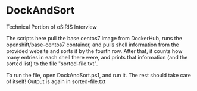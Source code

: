 # DockAndSort
Technical Portion of oSiRIS Interview

The scripts here pull the base centos7 image from DockerHub, runs the openshift/base-centos7 container, and pulls shell information from
the provided website and sorts it by the fourth row. After that, it counts how many entries in each shell there were, and prints that
information (and the sorted list) to the file "sorted-file.txt".

To run the file, open DockAndSort.ps1, and run it. The rest should take care of itself! Output is again in sorted-file.txt

